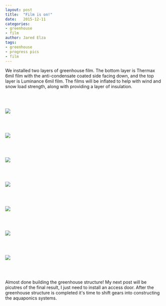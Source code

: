 ```yaml
---
layout: post
title:  "Film is on!"
date:   2015-12-11
categories:
- greenhouse
- film
author: Jared Elza
tags: 
- greenhouse
- progress pics
- film
---
```


We installed two layers of greenhouse film. The bottom layer is Thermax 6mil film with the anti-condensate coated side facing down, 
and the top layer is Luminance 6mil film. The films will be inflated to help with wind and snow load strength, along with providing a 
layer of insulation. 

<br><br>

[![](http://i.imgur.com/Tt2u9O0.jpg)](http://i.imgur.com/Tt2u9O0.jpg)

<br><br>

[![](http://i.imgur.com/xHSFNdT.jpg)](http://i.imgur.com/xHSFNdT.jpg)

<br><br>

[![](http://i.imgur.com/WmApP6g.jpg)](http://i.imgur.com/WmApP6g.jpg)

<br><br>

[![](http://i.imgur.com/AfKaGrG.jpg)](http://i.imgur.com/AfKaGrG.jpg)

<br><br>

[![](http://i.imgur.com/JtJenv1.jpg)](http://i.imgur.com/JtJenv1.jpg)

<br><br>

[![](http://i.imgur.com/a1G9Auz.jpg)](http://i.imgur.com/a1G9Auz.jpg)

<br><br>

[![](http://i.imgur.com/A2umJbz.jpg)](http://i.imgur.com/A2umJbz.jpg)

<br><br>

Almost done building the greenhouse structure! My next post will be picutres of the final result, I just need to install an access door. After the greenhouse structure is completed it's time to shift gears into constructing the aquaponics systems.
